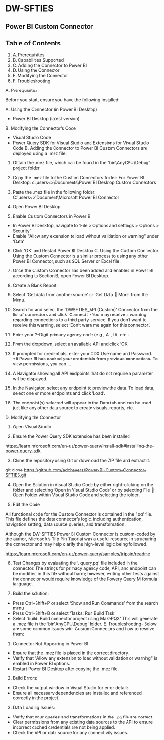 <h1>DW-SFTIES</h1>
<h2>Power BI Custom Connector</h2>

<h2>Table of Contents</h2>
<ol>
<li>A.	Prerequisites</li>

<li>B.	Capabilities Supported</li>

<li>C.	Adding the Connector to Power BI</li>

<li>D.	Using the Connector</li>

<li>E.	Modifying the Connector</li>

<li>F.	Troubleshooting
 
</ol>


A.	Prerequisites

Before you start, ensure you have the following installed:

A.	Using the Connector (in Power BI Desktop)

-	Power BI Desktop (latest version)

B.	Modifying the Connector’s Code

-	Visual Studio Code
-	Power Query SDK for Visual Studio and Extensions for Visual Studio Code
B.	Adding the Connector to Power BI
Custom Connectors are deployed using a .mez file.
1.	Obtain the .mez file, which can be found in the “bin\AnyCPU\Debug” project folder

2.	Copy the .mez file to the Custom Connectors folder:
For Power BI Desktop: 
c:\users\<<username>>\Documents\Power BI Desktop Custom Connectors

3.	Paste the .mez file in the following folder:
C:\users\<<username>>\Document\Microsoft Power BI Connector

4.	Open Power BI Desktop




5.	Enable Custom Connectors in Power BI

-	In Power BI Desktop, navigate to ‘File > Options and settings > Options > Security’
-	Enable "Allow any extension to load without validation or warning" under ‘Data’

6.	Click ‘OK’ and Restart Power BI Desktop
C.	Using the Custom Connector
Using the Custom Connector is a similar process to using any other Power BI Connector, such as SQL Server or Excel file.
1.	Once the Custom Connector has been added and enabled in Power BI according to Section B, open Power BI Desktop.

2.	Create a Blank Report.

3.	Select ‘Get data from another source’ or ‘Get Data  More’ from the Menu.

4.	Search for and select the ‘DWSFTIES_API (Custom)’ Connector from the list of connectors and click ‘Connect’.
*You may receive a warning regarding connections to a third party-service. If you don’t want to receive this warning, select ‘Don’t warn me again for this connector’.

5.	Enter your 2-Digit primacy agency code (e.g., AL, IA, etc.)

6.	From the dropdown, select an available API and click ‘OK’

7.	If prompted for credentials, enter your CDX Username and Password.
*If Power BI has cached your credentials from previous connections.  To view permissions, you can …

8.	A Navigator showing all API endpoints that do not require a parameter will be displayed.

9.	In the Navigator, select any endpoint to preview the data.  To load data, select one or more endpoints and click ‘Load’.

10.	The endpoint(s) selected will appear in the Data tab and can be used just like any other data source to create visuals, reports, etc.

D.	Modifying the Connector
1.	Open Visual Studio

2.	Ensure the Power Query SDK extension has been installed

https://learn.microsoft.com/en-us/power-query/install-sdk#installing-the-power-query-sdk 

3.	Clone the repository using Git or download the ZIP file and extract it.

 git clone https://github.com/adchavers/Power-BI-Custom-Connector-SFTIES.git

4.	Open the Solution in Visual Studio Code by either right-clicking on the folder and selecting ‘Open in Visual Studio Code’ or by selecting File  Open Folder within Visual Studio Code and selecting the folder.

5.	Edit the Code

All functional code for the Custom Connector is contained in the ‘.pq’ file. This file defines the data connector’s logic, including authentication, navigation setting, data source queries, and transformation.

Although the DW-SFTIES Power BI Custom Connector is custom-coded by the author, Microsoft’s Trip Pin Tutorial was a useful resource in structuring the connector and may help clarify the high-level logic being followed.

https://learn.microsoft.com/en-us/power-query/samples/trippin/readme

6.	Test Changes by evaluating the ‘. query.pq’ file included in the connector.  The strings for primacy agency code, API, and endpoint can be modified in this file without harm; however, writing other tests against the connector would require knowledge of the Powery Query M formula language.

7.	Build the solution:

-	Press Ctrl+Shift+P or select ‘Show and Run Commands’ from the search menu
-	Press Ctrl+Shift+B or select ‘Tasks: Run Build Task’
-	Select ‘build: Build connector project using MakePQX’
This will generate a .mez file in the ‘bin\AnyCPU\Debug’ folder.
E.	Troubleshooting- 
Below are some common issues with Custom Connectors and how to resolve them:
1.	Connector Not Appearing in Power BI
-	Ensure that the .mez file is placed in the correct directory.
-	Verify that "Allow any extension to load without validation or warning" is enabled in Power BI options.
-	Restart Power BI Desktop after copying the .mez file.

2.	Build Errors:
-	Check the output window in Visual Studio for error details.
-	Ensure all necessary dependencies are installed and referenced correctly in the project.

3.	Data Loading Issues:
-	Verify that your queries and transformations in the `.pq` file are correct.
-	Clear permissions from any existing data sources to the API to ensure incorrect cached credentials are not being applied.
-	Check the API or data source for any connectivity issues.
